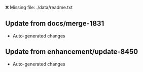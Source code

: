 ❌ Missing file: ./data/readme.txt

## Update from docs/merge-1831
- Auto-generated changes

## Update from enhancement/update-8450
- Auto-generated changes
